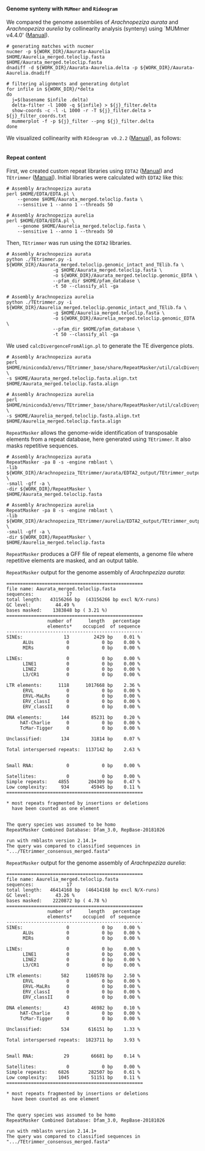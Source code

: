 #### Genome synteny with `MUMmer` and `Rideogram`
We compared the genome assemblies of *Arachnopeziza aurata* and *Arachnopeziza aurelia* by collinearity analysis (synteny) using `MUMmer v4.4.0' ([Manual]()). 
```ShellSession
# generating matches with nucmer
nucmer -p ${WORK_DIR}/Aaurata-Aaurelia $HOME/Aaurelia_merged.teloclip.fasta $HOME/Aaurata_merged.teloclip.fasta
dnadiff -d ${WORK_DIR}/Aaurata-Aaurelia.delta -p ${WORK_DIR}/Aaurata-Aaurelia.dnadiff

# filtering alignments and generating dotplot
for infile in ${WORK_DIR}/*delta
do
  j=$(basename $infile .delta)
  delta-filter -l 1000 -q ${infile} > ${j}_filter.delta
  show-coords -c -l -L 1000 -r -T ${j}_filter.delta > ${j}_filter_coords.txt
  mummerplot -f -p ${j}_filter --png ${j}_filter.delta
done
```

We visualized collinearity with `RIdeogram v0.2.2` ([Manual](https://github.com/TickingClock1992/RIdeogram)), as follows:
```R

```


#### Repeat content
First, we created custom repeat libraries using `EDTA2` ([Manual](https://github.com/oushujun/EDTA)) and `TEtrimmer` ([Manual](https://github.com/qjiangzhao/TEtrimmer)). Initial libraries were calculated with `EDTA2` like this:
```ShellSession
# Assembly Arachnopeziza aurata
perl $HOME/EDTA/EDTA.pl \
    --genome $HOME/Aaurata_merged.teloclip.fasta \
    --sensitive 1 --anno 1 --threads 50

# Assembly Arachnopeziza aurelia
perl $HOME/EDTA/EDTA.pl \
    --genome $HOME/Aaurelia_merged.teloclip.fasta \
    --sensitive 1 --anno 1 --threads 50
```

Then, `TEtrimmer` was run using the `EDTA2` libraries.
```ShellSession
# Assembly Arachnopeziza aurata
python ./TEtrimmer.py -i ${WORK_DIR}/Aaurata_merged.teloclip.genomic_intact_and_TElib.fa \
                 -g $HOME/Aaurata_merged.teloclip.fasta \
                 -o ${WORK_DIR}/Aaurata_merged.teloclip.genomic_EDTA \
                 --pfam_dir $HOME/pfam_database \
                 -t 50 --classify_all -ga

# Assembly Arachnopeziza aurelia
python ./TEtrimmer.py -i ${WORK_DIR}/Aaurelia_merged.teloclip.genomic_intact_and_TElib.fa \
                 -g $HOME/Aaurelia_merged.teloclip.fasta \
                 -o ${WORK_DIR}/Aaurelia_merged.teloclip.genomic_EDTA \
                 --pfam_dir $HOME/pfam_database \
                 -t 50 --classify_all -ga
```

We used `calcDivergenceFromAlign.pl` to generate the TE divergence plots.
```ShellSession
# Assembly Arachnopeziza aurata
perl $HOME/miniconda3/envs/TEtrimmer_base/share/RepeatMasker/util/calcDivergenceFromAlign.pl \
-s $HOME/Aaurata_merged.teloclip.fasta.align.txt $HOME/Aaurata_merged.teloclip.fasta.align

# Assembly Arachnopeziza aurelia
perl $HOME/miniconda3/envs/TEtrimmer_base/share/RepeatMasker/util/calcDivergenceFromAlign.pl \
-s $HOME/Aaurelia_merged.teloclip.fasta.align.txt $HOME/Aaurelia_merged.teloclip.fasta.align
```

`RepeatMasker` allows the genome-wide identification of transposable elements from a repeat database, here generated using `TEtrimmer`. It also masks repetitive sequences.
```ShellSession
# Assembly Arachnopeziza aurata
RepeatMasker -pa 8 -s -engine rmblast \
-lib ${WORK_DIR}/Arachnopeziza_TEtrimmer/aurata/EDTA2_output/TEtrimmer_output_20240726_154529/TEtrimmer_consensus_merged.fasta \
-small -gff -a \
-dir ${WORK_DIR}/RepeatMasker \
$HOME/Aaurata_merged.teloclip.fasta

# Assembly Arachnopeziza aurelia
RepeatMasker -pa 8 -s -engine rmblast \
-lib ${WORK_DIR}/Arachnopeziza_TEtrimmer/aurelia/EDTA2_output/TEtrimmer_output_20240726_154529/TEtrimmer_consensus_merged.fasta \
-small -gff -a \
-dir ${WORK_DIR}/RepeatMasker \
$HOME/Aaurelia_merged.teloclip.fasta
```

`RepeatMasker` produces a GFF file of repeat elements, a genome file where repetitive elements are masked, and an output table. 

`RepeatMasker` output for the genome assembly of *Arachnpeziza aurata*:
```
==================================================
file name: Aaurata_merged.teloclip.fasta
sequences:            17
total length:   43156266 bp  (43156266 bp excl N/X-runs)
GC level:         44.49 %
bases masked:    1383848 bp ( 3.21 %)
==================================================
               number of      length   percentage
               elements*    occupied  of sequence
--------------------------------------------------
SINEs:               13         2429 bp    0.01 %
      ALUs            0            0 bp    0.00 %
      MIRs            0            0 bp    0.00 %

LINEs:                0            0 bp    0.00 %
      LINE1           0            0 bp    0.00 %
      LINE2           0            0 bp    0.00 %
      L3/CR1          0            0 bp    0.00 %

LTR elements:      1118      1017668 bp    2.36 %
      ERVL            0            0 bp    0.00 %
      ERVL-MaLRs      0            0 bp    0.00 %
      ERV_classI      0            0 bp    0.00 %
      ERV_classII     0            0 bp    0.00 %

DNA elements:       144        85231 bp    0.20 %
     hAT-Charlie      0            0 bp    0.00 %
     TcMar-Tigger     0            0 bp    0.00 %

Unclassified:       134        31814 bp    0.07 %

Total interspersed repeats:  1137142 bp    2.63 %


Small RNA:            0            0 bp    0.00 %

Satellites:           0            0 bp    0.00 %
Simple repeats:    4855       204309 bp    0.47 %
Low complexity:     934        45945 bp    0.11 %
==================================================

* most repeats fragmented by insertions or deletions
  have been counted as one element


The query species was assumed to be homo
RepeatMasker Combined Database: Dfam_3.0, RepBase-20181026

run with rmblastn version 2.14.1+
The query was compared to classified sequences in ".../TEtrimmer_consensus_merged.fasta"
```

`RepeatMasker` output for the genome assembly of *Arachnpeziza aurelia*:
```
==================================================
file name: Aaurelia_merged.teloclip.fasta
sequences:            17
total length:   46414168 bp  (46414168 bp excl N/X-runs)
GC level:         43.26 %
bases masked:    2220872 bp ( 4.78 %)
==================================================
               number of      length   percentage
               elements*    occupied  of sequence
--------------------------------------------------
SINEs:                0            0 bp    0.00 %
      ALUs            0            0 bp    0.00 %
      MIRs            0            0 bp    0.00 %

LINEs:                0            0 bp    0.00 %
      LINE1           0            0 bp    0.00 %
      LINE2           0            0 bp    0.00 %
      L3/CR1          0            0 bp    0.00 %

LTR elements:       582      1160578 bp    2.50 %
      ERVL            0            0 bp    0.00 %
      ERVL-MaLRs      0            0 bp    0.00 %
      ERV_classI      0            0 bp    0.00 %
      ERV_classII     0            0 bp    0.00 %

DNA elements:        43        46982 bp    0.10 %
     hAT-Charlie      0            0 bp    0.00 %
     TcMar-Tigger     0            0 bp    0.00 %

Unclassified:       534       616151 bp    1.33 %

Total interspersed repeats:  1823711 bp    3.93 %


Small RNA:           29        66681 bp    0.14 %

Satellites:           0            0 bp    0.00 %
Simple repeats:    6826       282507 bp    0.61 %
Low complexity:    1045        51151 bp    0.11 %
==================================================

* most repeats fragmented by insertions or deletions
  have been counted as one element


The query species was assumed to be homo
RepeatMasker Combined Database: Dfam_3.0, RepBase-20181026

run with rmblastn version 2.14.1+
The query was compared to classified sequences in ".../TEtrimmer_consensus_merged.fasta"
```
